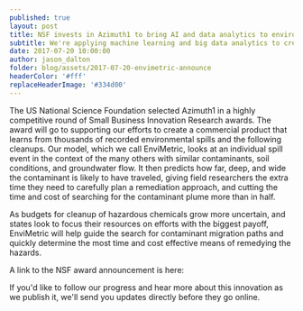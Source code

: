 ```yaml
---
published: true
layout: post
title: NSF invests in Azimuth1 to bring AI and data analytics to environmental cleanup
subtitle: We're applying machine learning and big data analytics to create useful models for the size, shape, and concentration of underground contaminants in the soil and groundwater.
date: 2017-07-20 10:00:00
author: jason_dalton
folder: blog/assets/2017-07-20-envimetric-announce
headerColor: '#fff'
replaceHeaderImage: '#334d00'
---
```


<insert NSF logo>

The US National Science Foundation selected Azimuth1 in a highly competitive round of Small Business Innovation Research awards.  The award will go to supporting our efforts to create a commercial product that learns from thousands of recorded environmental spills and the following cleanups.  Our model, which we call EnviMetric, looks at an individual spill event in the context of the many others with similar contaminants, soil conditions, and groundwater flow.  It then predicts how far, deep, and wide the contaminant is likely to have traveled, giving field researchers the extra time they need to carefully plan a remediation approach, and cutting the time and cost of searching for the contaminant plume more than in half.

As budgets for cleanup of hazardous chemicals grow more uncertain, and states look to focus their resources on efforts with the biggest payoff, EnviMetric will help guide the search for contaminant migration paths and quickly determine the most time and cost effective means of remedying the hazards.

A link to the NSF award announcement is here:

If you'd like to follow our progress and hear more about this innovation as we publish it, we'll send you updates directly before they go online.

<insert mailing list code>
